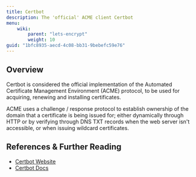 ```yaml
---
title: Certbot
description: The 'official' ACME client Certbot
menu:
    wiki:
        parent: "lets-encrypt"
        weight: 10
guid: "1bfc8935-aecd-4c08-bb31-9bebefc59e76"
---
```


## Overview

Certbot is considered the official implementation of the Automated Certificate Management Environment (ACME) protocol, to be used for acquiring, renewing and installing certificates.

ACME uses a challenge / response protocol to establish ownership of the domain that a certificate is being issued for; either dynamically through HTTP or by verifying through DNS TXT records when the web server isn't accessible, or when issuing wildcard certificates.

## References & Further Reading

* [Certbot Website](https://certbot.eff.org/)
* [Certbot Docs](https://certbot.eff.org/docs/)
